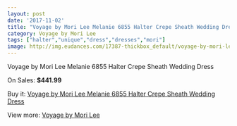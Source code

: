 ```yaml
---
layout: post
date: '2017-11-02'
title: "Voyage by Mori Lee Melanie 6855 Halter Crepe Sheath Wedding Dress"
category: Voyage by Mori Lee
tags: ["halter","unique","dress","dresses","mori"]
image: http://img.eudances.com/17387-thickbox_default/voyage-by-mori-lee-melanie-6855-halter-crepe-sheath-wedding-dress.jpg
---
```

Voyage by Mori Lee Melanie 6855 Halter Crepe Sheath Wedding Dress

On Sales: **$441.99**
<a href="https://www.eudances.com/en/voyage-by-mori-lee/5078-voyage-by-mori-lee-melanie-6855-halter-crepe-sheath-wedding-dress.html"><amp-img layout="responsive" width="600" height="600" src="//img.eudances.com/17387-thickbox_default/voyage-by-mori-lee-melanie-6855-halter-crepe-sheath-wedding-dress.jpg" alt="Voyage by Mori Lee Melanie 6855 Halter Crepe Sheath Wedding Dress 0" /></a>
<a href="https://www.eudances.com/en/voyage-by-mori-lee/5078-voyage-by-mori-lee-melanie-6855-halter-crepe-sheath-wedding-dress.html"><amp-img layout="responsive" width="600" height="600" src="//img.eudances.com/17390-thickbox_default/voyage-by-mori-lee-melanie-6855-halter-crepe-sheath-wedding-dress.jpg" alt="Voyage by Mori Lee Melanie 6855 Halter Crepe Sheath Wedding Dress 1" /></a>
<a href="https://www.eudances.com/en/voyage-by-mori-lee/5078-voyage-by-mori-lee-melanie-6855-halter-crepe-sheath-wedding-dress.html"><amp-img layout="responsive" width="600" height="600" src="//img.eudances.com/17389-thickbox_default/voyage-by-mori-lee-melanie-6855-halter-crepe-sheath-wedding-dress.jpg" alt="Voyage by Mori Lee Melanie 6855 Halter Crepe Sheath Wedding Dress 2" /></a>
<a href="https://www.eudances.com/en/voyage-by-mori-lee/5078-voyage-by-mori-lee-melanie-6855-halter-crepe-sheath-wedding-dress.html"><amp-img layout="responsive" width="600" height="600" src="//img.eudances.com/17388-thickbox_default/voyage-by-mori-lee-melanie-6855-halter-crepe-sheath-wedding-dress.jpg" alt="Voyage by Mori Lee Melanie 6855 Halter Crepe Sheath Wedding Dress 3" /></a>

Buy it: [Voyage by Mori Lee Melanie 6855 Halter Crepe Sheath Wedding Dress](https://www.eudances.com/en/voyage-by-mori-lee/5078-voyage-by-mori-lee-melanie-6855-halter-crepe-sheath-wedding-dress.html "Voyage by Mori Lee Melanie 6855 Halter Crepe Sheath Wedding Dress")

View more: [Voyage by Mori Lee](https://www.eudances.com/en/47-voyage-by-mori-lee "Voyage by Mori Lee")